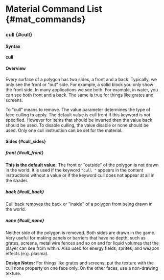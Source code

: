 # Material Command List {#mat_commands}

### cull {#cull}

#### Syntax

**cull <side>**

#### Overview

Every surface of a polygon has two sides, a front and a back. Typically,
we only see the front or "out" side. For example, a solid block you only
show the front side. In many applications we see both. For example, in
water, you can see both front and a back. The same is true for things
like grates and screens.

To "cull" means to remove. The value parameter determines the type of
face culling to apply. The default value is cull front if this keyword
is not specified. However for items that should be inverted then the
value back should be used. To disable culling, the value disable or none
should be used. Only one cull instruction can be set for the material.

#### Sides {#cull_sides}

##### front {#cull_front}

**This is the default value.** The front or "outside" of the polygon is
not drawn in the world. It is used if the keyword `"cull "` appears in
the content instructions without a <side> value or if the keyword cull
does not appear at all in the shader.

##### back {#cull_back}

Cull back removes the back or "inside" of a polygon from being drawn in
the world.

##### none {#cull_none}

Neither side of the polygon is removed. Both sides are drawn in the
game. Very useful for making panels or barriers that have no depth, such
as grates, screens, metal wire fences and so on and for liquid volumes
that the player can see from within. Also used for energy fields,
sprites, and weapon effects (e.g. plasma).

**Design Notes:** For things like grates and screens, put the texture
with the cull none property on one face only. On the other faces, use a
non-drawing texture.